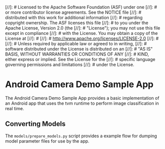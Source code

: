 [//]: # Licensed to the Apache Software Foundation (ASF) under one
[//]: # or more contributor license agreements.  See the NOTICE file
[//]: # distributed with this work for additional information
[//]: # regarding copyright ownership.  The ASF licenses this file
[//]: # to you under the Apache License, Version 2.0 (the
[//]: # "License"); you may not use this file except in compliance
[//]: # with the License.  You may obtain a copy of the License at
[//]: #
[//]: #   http://www.apache.org/licenses/LICENSE-2.0
[//]: #
[//]: # Unless required by applicable law or agreed to in writing,
[//]: # software distributed under the License is distributed on an
[//]: # "AS IS" BASIS, WITHOUT WARRANTIES OR CONDITIONS OF ANY
[//]: # KIND, either express or implied.  See the License for the
[//]: # specific language governing permissions and limitations
[//]: # under the License.

Android Camera Demo Sample App
==============================

The Android Camera Demo Sample App provides a basic implementation of an Android
app that uses the tvm runtime to perform image classification in real time.

Converting Models
-----------------

The `models/prepare_models.py` script provides a example flow for dumping model
parameter files for use by the app.
